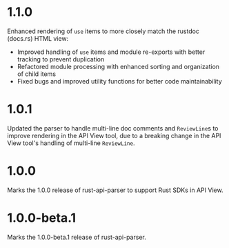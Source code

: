 # 1.1.0 

Enhanced rendering of `use` items to more closely match the rustdoc (docs.rs) HTML view:
- Improved handling of `use` items and module re-exports with better tracking to prevent duplication
- Refactored module processing with enhanced sorting and organization of child items
- Fixed bugs and improved utility functions for better code maintainability

# 1.0.1

Updated the parser to handle multi-line doc comments and `ReviewLine`s to improve rendering in the API View tool, due to a breaking change in the API View tool's handling of multi-line `ReviewLine`.

# 1.0.0

Marks the 1.0.0 release of rust-api-parser to support Rust SDKs in API View.

# 1.0.0-beta.1

Marks the 1.0.0-beta.1 release of rust-api-parser.